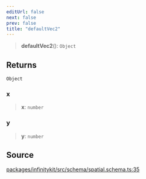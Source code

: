 ```yaml
---
editUrl: false
next: false
prev: false
title: "defaultVec2"
---
```


> **defaultVec2**(): `Object`

## Returns

`Object`

### x

> **x**: `number`

### y

> **y**: `number`

## Source

[packages/infinitykit/src/schema/spatial.schema.ts:35](https://github.com/nodenogg-in/alpha-p2p/blob/e46703f/packages/infinitykit/src/schema/spatial.schema.ts#L35)
